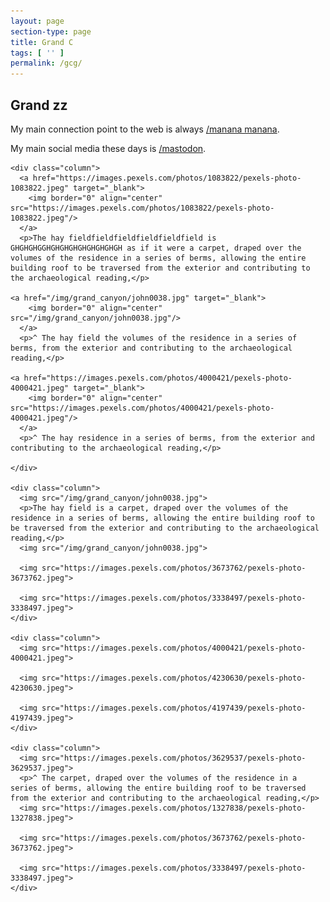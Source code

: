 ```yaml
---
layout: page
section-type: page
title: Grand C
tags: [ '' ]
permalink: /gcg/
---
```


## Grand zz

My main connection point to the web is always [/manana manana](https://mananamanana.com).

My main social media these days is [/mastodon](https://mas.to/@jimkennedy).

<div class="grid-container">

    <div class="column">
      <a href="https://images.pexels.com/photos/1083822/pexels-photo-1083822.jpeg" target="_blank">
        <img border="0" align="center"  src="https://images.pexels.com/photos/1083822/pexels-photo-1083822.jpeg"/>
      </a>
      <p>The hay fieldfieldfieldfieldfieldfield is GHGHGHGGHGHGHGHGHGHGHGHGH as if it were a carpet, draped over the volumes of the residence in a series of berms, allowing the entire building roof to be traversed from the exterior and contributing to the archaeological reading,</p>
  
    <a href="/img/grand_canyon/john0038.jpg" target="_blank">
        <img border="0" align="center"  src="/img/grand_canyon/john0038.jpg"/>
      </a>
      <p>^ The hay field the volumes of the residence in a series of berms, from the exterior and contributing to the archaeological reading,</p>
      
    <a href="https://images.pexels.com/photos/4000421/pexels-photo-4000421.jpeg" target="_blank">
        <img border="0" align="center"  src="https://images.pexels.com/photos/4000421/pexels-photo-4000421.jpeg"/>
      </a>
      <p>^ The hay residence in a series of berms, from the exterior and contributing to the archaeological reading,</p>
    
    </div>
  
    <div class="column">
      <img src="/img/grand_canyon/john0038.jpg">
      <p>The hay field is a carpet, draped over the volumes of the residence in a series of berms, allowing the entire building roof to be traversed from the exterior and contributing to the archaeological reading,</p>
      <img src="/img/grand_canyon/john0038.jpg">
  
      <img src="https://images.pexels.com/photos/3673762/pexels-photo-3673762.jpeg">
  
      <img src="https://images.pexels.com/photos/3338497/pexels-photo-3338497.jpeg">
    </div>
  
    <div class="column">
      <img src="https://images.pexels.com/photos/4000421/pexels-photo-4000421.jpeg">
  
      <img src="https://images.pexels.com/photos/4230630/pexels-photo-4230630.jpeg">
  
      <img src="https://images.pexels.com/photos/4197439/pexels-photo-4197439.jpeg">
    </div>
 
    <div class="column">
      <img src="https://images.pexels.com/photos/3629537/pexels-photo-3629537.jpeg">
      <p>^ The carpet, draped over the volumes of the residence in a series of berms, allowing the entire building roof to be traversed from the exterior and contributing to the archaeological reading,</p>
      <img src="https://images.pexels.com/photos/1327838/pexels-photo-1327838.jpeg">
  
      <img src="https://images.pexels.com/photos/3673762/pexels-photo-3673762.jpeg">
  
      <img src="https://images.pexels.com/photos/3338497/pexels-photo-3338497.jpeg">
    </div>
      
  </div>
  